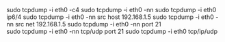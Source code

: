 sudo tcpdump -i eth0 -c4 
sudo tcpdump -i eth0 -nn 
sudo tcpdump -i eth0 ip6/4
sudo tcpdump -i eth0 -nn src host 192.168.1.5 
sudo tcpdump -i eth0 -nn src net 192.168.1.5 
sudo tcpdump -i eth0 -nn port 21  
sudo tcpdump -i eth0 -nn tcp/udp port 21 
sudo tcpdump -i eth0 tcp/ip/udp
